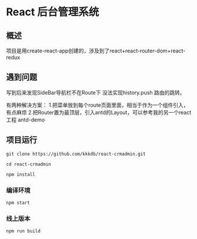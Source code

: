 # React 后台管理系统
## 概述

项目是用create-react-app创建的，涉及到了react+react-router-dom+react-redux

## 遇到问题

写到后来发现SideBar导航栏不在Route下 没法实现history.push 路由的跳转。

有两种解决方案：
  1.把菜单放到每个route页面里面，相当于作为一个组件引入，有点麻烦
  2.把Router置为最顶层，引入antd的Layout，可以参考我的另一个react工程 antd-demo

## 项目运行

```
git clone https://github.com/kkkdb/react-crmadmin.git

cd react-crmadmin

npm install

```

### 编译环境
```
npm start

```


### 线上版本
```
npm run build

```
